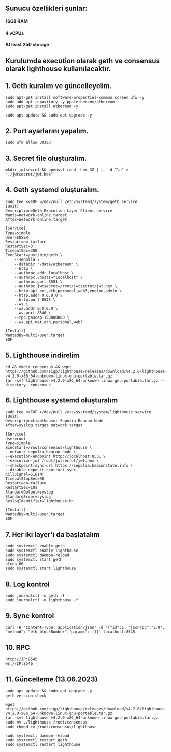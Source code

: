 ## Sunucu özellikleri şunlar:
#### 16GB RAM
#### 4 vCPUs
#### At least 250 storage

## Kurulumda execution olarak geth ve consensus olarak lighthouse kullanılacaktır.

## 1. Geth kuralım ve güncelleyelim.
```
sudo apt-get install software-properties-common screen ufw -y
sudo add-apt-repository -y ppa:ethereum/ethereum
sudo apt-get install ethereum -y
```
```
sudo apt update && sudo apt upgrade -y
```

## 2. Port ayarlarını yapalım.
```
sudo ufw allow 30303

```
## 3. Secret file oluşturalım.
```
mkdir jwtsecret && openssl rand -hex 32 | tr -d "\n" > "./jwtsecret/jwt.hex"

```
## 4. Geth systemd oluşturalım.
```
sudo tee <<EOF >/dev/null /etc/systemd/system/geth.service
[Unit]
Description=Geth Execution Layer Client service
Wants=network-online.target
After=network-online.target

[Service]
Type=simple
User=$USER
Restart=on-failure
RestartSec=3
TimeoutSec=300
ExecStart=/usr/bin/geth \
    --sepolia \
    --datadir "/data/ethereum" \
    --http \
    --authrpc.addr localhost \
    --authrpc.vhosts="localhost" \
    --authrpc.port 8551 \
    --authrpc.jwtsecret=/root/jwtsecret/jwt.hex \
    --http.api net,eth,personal,web3,engine,admin \
    --http.addr 0.0.0.0 \
    --http.port 8545 \
    --ws \
    --ws.addr 0.0.0.0 \
    --ws.port 8546 \
    --rpc.gascap 150000000 \
    --ws.api net,eth,personal,web3
    
[Install]
WantedBy=multi-user.target
EOF

```

## 5. Lighthouse indirelim

```
cd && mkdir consensus && wget https://github.com/sigp/lighthouse/releases/download/v4.2.0/lighthouse-v4.2.0-x86_64-unknown-linux-gnu-portable.tar.gz
tar -xvf lighthouse-v4.2.0-x86_64-unknown-linux-gnu-portable.tar.gz --directory  consensus

```
## 6. Lighthouse systemd oluşturalım

```
sudo tee <<EOF >/dev/null /etc/systemd/system/lighthouse.service
[Unit]
Description=Lighthouse: Sepolia Beacon Node
After=syslog.target network.target

[Service]
User=root
Type=simple
ExecStart=/root/consensus/lighthouse \
--network sepolia beacon_node \
--execution-endpoint http://localhost:8551 \
--execution-jwt /root/jwtsecret/jwt.hex \
--checkpoint-sync-url https://sepolia.beaconstate.info \
--disable-deposit-contract-sync
KillSignal=SIGINT
TimeoutStopSec=90
Restart=on-failure
RestartSec=10s
StandardOutput=syslog
StandardError=syslog
SyslogIdentifier=lighthouse-bn

[Install]
WantedBy=multi-user.target
EOF

```
## 7. Her iki layer'ı da başlatalım
```
sudo systemctl enable geth
sudo systemctl enable lighthouse
sudo systemctl daemon-reload
sudo systemctl start geth
sleep 60
sudo systemctl start lighthouse

```
## 8. Log kontrol
```
sudo journalctl -u geth -f
sudo journalctl -u lighthouse -f
```

## 9. Sync kontrol
```
curl -H "Content-Type: application/json" -d '{"id":1, "jsonrpc":"2.0", "method": "eth_blockNumber","params": []}' localhost:8545

```
## 10. RPC 
```
http://IP:8545
ws://IP:8546
```

## 11. Güncelleme (13.06.2023)
```
sudo apt update && sudo apt upgrade -y
geth version-check

wget https://github.com/sigp/lighthouse/releases/download/v4.2.0/lighthouse-v4.2.0-x86_64-unknown-linux-gnu-portable.tar.gz
tar -xvf lighthouse-v4.2.0-x86_64-unknown-linux-gnu-portable.tar.gz
sudo mv ./lighthouse /root/consensus
sudo chmod +x /root/consensus/lighthouse

sudo systemctl daemon-reload
sudo systemctl restart geth
sudo systemctl restart lighthouse
```
